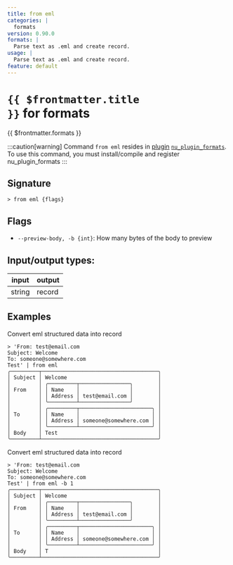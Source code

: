 ```yaml
---
title: from eml
categories: |
  formats
version: 0.90.0
formats: |
  Parse text as .eml and create record.
usage: |
  Parse text as .eml and create record.
feature: default
---
```


<!-- This file is automatically generated. Please edit the command in https://github.com/nushell/nushell instead. -->

# <code>{{ $frontmatter.title }}</code> for formats

<div class='command-title'>{{ $frontmatter.formats }}</div>

:::caution[warning]
Command `from eml` resides in [plugin](/book/plugins) [`nu_plugin_formats`](https://crates.io/crates/nu_plugin_formats). To use this command, you must install/compile and register nu_plugin_formats
:::

## Signature

`> from eml {flags} `

## Flags

- `--preview-body, -b {int}`: How many bytes of the body to preview

## Input/output types:

| input  | output |
| ------ | ------ |
| string | record |

## Examples

Convert eml structured data into record

```nushell
> 'From: test@email.com
Subject: Welcome
To: someone@somewhere.com
Test' | from eml
╭─────────┬─────────────────────────────────────╮
│ Subject │ Welcome                             │
│         │ ╭─────────┬────────────────╮        │
│ From    │ │ Name    │                │        │
│         │ │ Address │ test@email.com │        │
│         │ ╰─────────┴────────────────╯        │
│         │ ╭─────────┬───────────────────────╮ │
│ To      │ │ Name    │                       │ │
│         │ │ Address │ someone@somewhere.com │ │
│         │ ╰─────────┴───────────────────────╯ │
│ Body    │ Test                                │
╰─────────┴─────────────────────────────────────╯
```

Convert eml structured data into record

```nushell
> 'From: test@email.com
Subject: Welcome
To: someone@somewhere.com
Test' | from eml -b 1
╭─────────┬─────────────────────────────────────╮
│ Subject │ Welcome                             │
│         │ ╭─────────┬────────────────╮        │
│ From    │ │ Name    │                │        │
│         │ │ Address │ test@email.com │        │
│         │ ╰─────────┴────────────────╯        │
│         │ ╭─────────┬───────────────────────╮ │
│ To      │ │ Name    │                       │ │
│         │ │ Address │ someone@somewhere.com │ │
│         │ ╰─────────┴───────────────────────╯ │
│ Body    │ T                                   │
╰─────────┴─────────────────────────────────────╯
```
